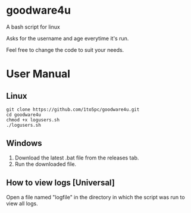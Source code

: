 # goodware4u

A bash script for linux

Asks for the username and age everytime it's run.

Feel free to change the code to suit your needs.


# User Manual

## Linux

```
git clone https://github.com/1to5pc/goodware4u.git
cd goodware4u
chmod +x logusers.sh
./logusers.sh
```

## Windows
1. Download the latest .bat file from the releases tab.
2. Run the downloaded file. 

## How to view logs [Universal]
Open a file named "logfile" in the directory in which the script was run to view all logs.
